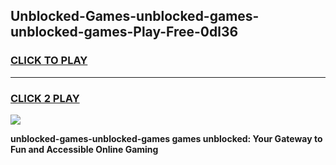
## Unblocked-Games-unblocked-games-unblocked-games-Play-Free-0dl36
<h3>
<a href="https://premium76.site?title=unblocked-games-unblocked-games&ref=09A">CLICK TO PLAY</a></h3>
<hr>

<h3>
<a href="https://premium76.site?title=unblocked-games-unblocked-games&ref=09A">CLICK 2 PLAY</a>
  
</h3>

<a href="https://premium76.site?title=unblocked-games-unblocked-games&ref=09A"><img src="https://clearcache.store/games.png"></a>


**unblocked-games-unblocked-games games unblocked: Your Gateway to Fun and Accessible Online Gaming**
